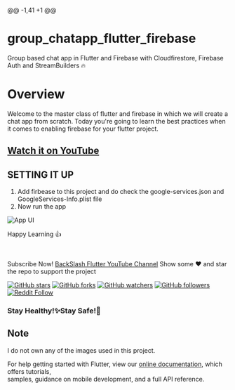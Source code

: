 @@ -1,41 +1 @@
# group_chatapp_flutter_firebase	
Group based chat app in Flutter and Firebase with Cloudfirestore, Firebase Auth and StreamBuilders 🔥	

# Overview	
Welcome to the master class of flutter and firebase in which we will create a chat app from scratch. Today you're going to learn the best practices when it comes to enabling firebase for your flutter project.	


## [Watch it on YouTube](https://youtu.be/Qwk5oIAkgnY)	

 ## SETTING IT UP	
 1. Add firbease to this project and do check the google-services.json and GoogleServices-Info.plist file	
 2. Now run the app 	




![App UI](gitimages/chatapp.png)	

Happy Learning 👍	

<br>	

Subscribe Now! <a href="https://www.youtube.com/channel/UCknAgO0AdG61Yd1G7D1Arxg">BackSlash Flutter YouTube Channel</a>	
Show some :heart: and star the repo to support the project	

[![GitHub stars](https://img.shields.io/github/stars/backslashflutter/userlocation-flutter.svg?style=social&label=Star)](https://github.com/backslashflutter/userlocation-flutter) [![GitHub forks](https://img.shields.io/github/forks/backslashflutter/userlocation-flutter.svg?style=social&label=Fork)](https://github.com/backslashflutter/userlocation-flutter/fork) [![GitHub watchers](https://img.shields.io/github/watchers/backslashflutter/userlocation-flutter.svg?style=social&label=Watch)](https://github.com/backslashflutter/userlocation-flutter) [![GitHub followers](https://img.shields.io/github/followers/backslashflutter.svg?style=social&label=Follow)](https://github.com/backslashflutter/userlocation-flutter)	
[![Reddit Follow](https://img.shields.io/reddit/user-karma/link/backslashflutter?style=social)](https://www.reddit.com/user/backslashflutter)	


<h3>Stay Healthy!✨Stay Safe!🖖</h3>	


## Note	
 I do not own any of the images used in this project.	

For help getting started with Flutter, view our	
[online documentation](https://flutter.dev/docs), which offers tutorials,	
samples, guidance on mobile development, and a full API reference.
